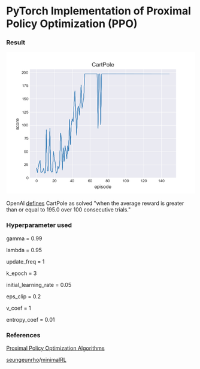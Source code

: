 # PyTorch Implementation of Proximal Policy Optimization (PPO)

### Result

<img src="./asset/score_solved2.png" alt="result" style="zoom:80%;" />



OpenAI [defines](https://github.com/openai/gym/blob/master/gym/envs/classic_control/cartpole.py) CartPole as solved "when the average reward is greater than or equal to 195.0 over 100 consecutive trials."

### Hyperparameter used

gamma = 0.99

lambda = 0.95

update_freq = 1

k_epoch = 3

initial_learning_rate = 0.05

eps_clip = 0.2

v_coef = 1

entropy_coef = 0.01

### References

[Proximal Policy Optimization Algorithms](https://arxiv.org/abs/1707.06347)

[seungeunrho](https://github.com/seungeunrho)/[minimalRL](https://github.com/seungeunrho/minimalRL)